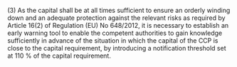 (3) As the capital shall be at all times sufficient to ensure an orderly winding down and an adequate protection against the relevant risks as required by Article 16(2) of Regulation (EU) No 648/2012, it is necessary to establish an early warning tool to enable the competent authorities to gain knowledge sufficiently in advance of the situation in which the capital of the CCP is close to the capital requirement, by introducing a notification threshold set at 110 % of the capital requirement.